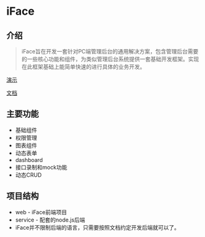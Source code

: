 # iFace

## 介绍

> iFace旨在开发一套针对PC端管理后台的通用解决方案，包含管理后台需要的一些核心功能和组件，为类似管理后台系统提供一套基础开发框架。实现在此框架基础上能简单快速的进行具体的业务开发。


[演示](http://207.148.92.80/iface)

[文档](https://ccqiuqiu.gitbook.io/iface/)

## 主要功能
- 基础组件
- 权限管理
- 图表组件
- 动态表单
- dashboard
- 接口录制和mock功能
- 动态CRUD


## 项目结构
- web -  iFace前端项目
- service - 配套的node.js后端
- iFace并不限制后端的语言，只需要按照文档约定开发后端就可以了。